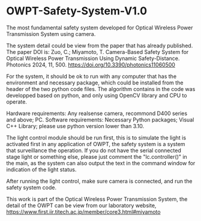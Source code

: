 # OWPT-Safety-System-V1.0
The most fundamental safety system developed for Optical Wireless Power Transmission System using camera.

The system detail could be view from the paper that has already published. 
The paper DOI is: 
Zuo, C.; Miyamoto, T. Camera-Based Safety System for Optical Wireless Power Transmission Using Dynamic Safety-Distance. Photonics 2024, 11, 500. https://doi.org/10.3390/photonics11060500

For the system, it should be ok to run with any computer that has the environment and necessary package, which could be installed from the header of the two python code files. 
The algorithm contains in the code was developped based on python, and only using OpenCV library and CPU to operate.

Hardware requirements: Any realsense camera, recommond D400 series and above; PC.
Software requirements: Necessary Python packages; Visual C++ Library; please use python version lower than 3.10.

The light control module should be run first, this is to simulate the light is activated first in any application of OWPT, the safety system is a system that surveillance the operation. If you do not have the serial connected stage light or something else, please just comment the "lc.controller()" in the main, as the system can also output the text in the command window for indication of the light status.

After running the light control, make sure camera is connected, and run the safety system code.

This work is part of the Optical Wireless Power Transmission System, the detail of the OWPT can be view from our laboratory website,
https://www.first.iir.titech.ac.jp/member/core3.html#miyamoto
